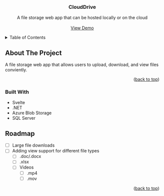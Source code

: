 <a id="readme-top"></a>

<br />
<div align="center">
<h3 align="center">CloudDrive</h3>

  <p align="center">
    A file storage web app that can be hosted locally or on the cloud
    <br />
    <br />
    <a href="https://www.youtube.com/watch?v=nGPNc0bkfVc">View Demo</a>
  </p>
</div>



<!-- TABLE OF CONTENTS -->
<details>
  <summary>Table of Contents</summary>
  <ol>
    <li>
      <a href="#about-the-project">About The Project</a>
      <ul>
        <li><a href="#built-with">Built With</a></li>
      </ul>
    </li>
    <!-- <li>
      <a href="#getting-started">Getting Started</a>
      <ul>
        <li><a href="#prerequisites">Prerequisites</a></li>
        <li><a href="#installation">Installation</a></li>
      </ul>
    </li>
    <li><a href="#usage">Usage</a></li> -->
    <li><a href="#roadmap">Roadmap</a></li>
  </ol>
</details>



<!-- ABOUT THE PROJECT -->
## About The Project

A file storage web app that allows users to upload, download, and view files conviently.

<p align="right">(<a href="#readme-top">back to top</a>)</p>



### Built With
  - Svelte
  - .NET
  - Azure Blob Storage
  - SQL Server



<!-- GETTING STARTED -->
<!-- ## Getting Started

// TODO

This is an example of how you may give instructions on setting up your project locally.
To get a local copy up and running follow these simple example steps.

### Prerequisites

This is an example of how to list things you need to use the software and how to install them.
* ...

### Installation

1.
2.
3. etc...

<p align="right">(<a href="#readme-top">back to top</a>)</p> -->



<!-- USAGE EXAMPLES -->
<!-- ## Usage

// TODO 

<p align="right">(<a href="#readme-top">back to top</a>)</p>
-->


<!-- ROADMAP -->
## Roadmap

- [ ] Large file downloads
- [ ] Adding view support for different file types
  - [ ] .doc/.docx
  - [ ] .xlsx
  - [ ] Videos
    - [ ] .mp4
    - [ ] .mov

<p align="right">(<a href="#readme-top">back to top</a>)</p>
